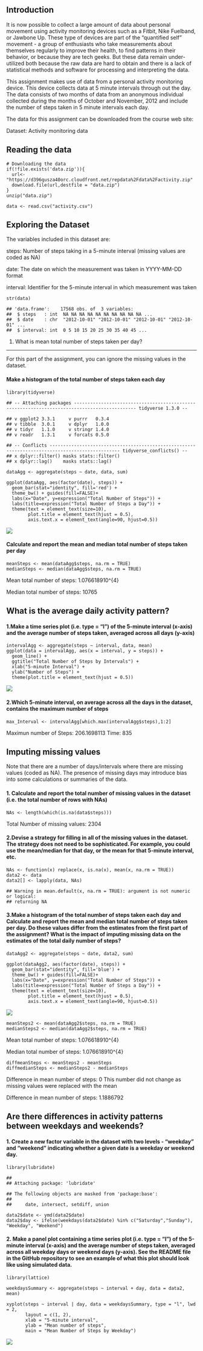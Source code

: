 Introduction
------------

It is now possible to collect a large amount of data about personal
movement using activity monitoring devices such as a Fitbit, Nike
Fuelband, or Jawbone Up. These type of devices are part of the
“quantified self” movement - a group of enthusiasts who take
measurements about themselves regularly to improve their health, to find
patterns in their behavior, or because they are tech geeks. But these
data remain under-utilized both because the raw data are hard to obtain
and there is a lack of statistical methods and software for processing
and interpreting the data.

This assignment makes use of data from a personal activity monitoring
device. This device collects data at 5 minute intervals through out the
day. The data consists of two months of data from an anonymous
individual collected during the months of October and November, 2012 and
include the number of steps taken in 5 minute intervals each day.

The data for this assignment can be downloaded from the course web site:

Dataset: Activity monitoring data

Reading the data
----------------

    # Downloading the data
    if(!file.exists('data.zip')){
      url<-"https://d396qusza40orc.cloudfront.net/repdata%2Fdata%2Factivity.zip"
      download.file(url,destfile = "data.zip")
    }
    unzip("data.zip")

    data <- read.csv("activity.csv") 

Exploring the Dataset
---------------------

The variables included in this dataset are:

steps: Number of steps taking in a 5-minute interval (missing values are
coded as NA)

date: The date on which the measurement was taken in YYYY-MM-DD format

interval: Identifier for the 5-minute interval in which measurement was
taken

    str(data)

    ## 'data.frame':    17568 obs. of  3 variables:
    ##  $ steps   : int  NA NA NA NA NA NA NA NA NA NA ...
    ##  $ date    : chr  "2012-10-01" "2012-10-01" "2012-10-01" "2012-10-01" ...
    ##  $ interval: int  0 5 10 15 20 25 30 35 40 45 ...

1. What is mean total number of steps taken per day?
----------------------------------------------------

For this part of the assignment, you can ignore the missing values in
the dataset.

#### Make a histogram of the total number of steps taken each day

    library(tidyverse)

    ## -- Attaching packages --------------------------------------------------------------------------------------------- tidyverse 1.3.0 --

    ## v ggplot2 3.3.1     v purrr   0.3.4
    ## v tibble  3.0.1     v dplyr   1.0.0
    ## v tidyr   1.1.0     v stringr 1.4.0
    ## v readr   1.3.1     v forcats 0.5.0

    ## -- Conflicts ------------------------------------------------------------------------------------------------ tidyverse_conflicts() --
    ## x dplyr::filter() masks stats::filter()
    ## x dplyr::lag()    masks stats::lag()

    dataAgg <- aggregate(steps ~ date, data, sum)

    ggplot(dataAgg, aes(factor(date), steps)) +
      geom_bar(stat="identity", fill='red') +
      theme_bw() + guides(fill=FALSE)+
      labs(x="Date", y=expression("Total Number of Steps")) + 
      labs(title=expression("Total Number of Steps a Day")) +
      theme(text = element_text(size=10),
            plot.title = element_text(hjust = 0.5),
            axis.text.x = element_text(angle=90, hjust=0.5))

![](PA1_template_files/figure-markdown_strict/unnamed-chunk-3-1.png)

#### Calculate and report the mean and median total number of steps taken per day

    meanSteps <- mean(dataAgg$steps, na.rm = TRUE)
    medianSteps <- median(dataAgg$steps, na.rm = TRUE)

Mean total number of steps: 1.076618910^{4}

Median total number of steps: 10765

What is the average daily activity pattern?
-------------------------------------------

#### 1.Make a time series plot (i.e. type = “l”) of the 5-minute interval (x-axis) and the average number of steps taken, averaged across all days (y-axis)

    intervalAgg <- aggregate(steps ~ interval, data, mean)
    ggplot(data = intervalAgg, aes(x = interval, y = steps)) +
      geom_line() +
      ggtitle("Total Number of Steps by Intervals") +
      xlab("5-minute Interval") +
      ylab("Number of Steps") +
      theme(plot.title = element_text(hjust = 0.5))

![](PA1_template_files/figure-markdown_strict/unnamed-chunk-5-1.png)

#### 2.Which 5-minute interval, on average across all the days in the dataset, contains the maximum number of steps

    max_Interval <- intervalAgg[which.max(intervalAgg$steps),1:2]

Maximun number of Steps: 206.1698113 Time: 835

Imputing missing values
-----------------------

Note that there are a number of days/intervals where there are missing
values (coded as NA). The presence of missing days may introduce bias
into some calculations or summaries of the data.

#### 1. Calculate and report the total number of missing values in the dataset (i.e. the total number of rows with NAs)

    NAs <- length(which(is.na(data$steps)))

Total Number of missing values: 2304

#### 2.Devise a strategy for filling in all of the missing values in the dataset. The strategy does not need to be sophisticated. For example, you could use the mean/median for that day, or the mean for that 5-minute interval, etc.

    NAs <- function(x) replace(x, is.na(x), mean(x, na.rm = TRUE))
    data2 <- data
    data2[] <- lapply(data, NAs)

    ## Warning in mean.default(x, na.rm = TRUE): argument is not numeric or logical:
    ## returning NA

#### 3.Make a histogram of the total number of steps taken each day and Calculate and report the mean and median total number of steps taken per day. Do these values differ from the estimates from the first part of the assignment? What is the impact of imputing missing data on the estimates of the total daily number of steps?

    dataAgg2 <- aggregate(steps ~ date, data2, sum)

    ggplot(dataAgg2, aes(factor(date), steps)) +
      geom_bar(stat="identity", fill='blue') +
      theme_bw() + guides(fill=FALSE)+
      labs(x="Date", y=expression("Total Number of Steps")) + 
      labs(title=expression("Total Number of Steps a Day")) +
      theme(text = element_text(size=10),
            plot.title = element_text(hjust = 0.5),
            axis.text.x = element_text(angle=90, hjust=0.5))

![](PA1_template_files/figure-markdown_strict/unnamed-chunk-9-1.png)

    meanSteps2 <- mean(dataAgg2$steps, na.rm = TRUE)
    medianSteps2 <- median(dataAgg2$steps, na.rm = TRUE)

Mean total number of steps: 1.076618910^{4}

Median total number of steps: 1.076618910^{4}

    diffmeanSteps <- meanSteps2 - meanSteps
    diffmedianSteps <- medianSteps2 - medianSteps

Difference in mean number of steps: 0 This number did not change as
missing values were replaced with the mean

Difference in mean number of steps: 1.1886792

Are there differences in activity patterns between weekdays and weekends?
-------------------------------------------------------------------------

#### 1. Create a new factor variable in the dataset with two levels - “weekday” and “weekend” indicating whether a given date is a weekday or weekend day.

    library(lubridate)

    ## 
    ## Attaching package: 'lubridate'

    ## The following objects are masked from 'package:base':
    ## 
    ##     date, intersect, setdiff, union

    data2$date <- ymd(data2$date)
    data2$day <- ifelse(weekdays(data2$date) %in% c("Saturday","Sunday"), "Weekday", "Weekend")

#### 2. Make a panel plot containing a time series plot (i.e. type = “l”) of the 5-minute interval (x-axis) and the average number of steps taken, averaged across all weekday days or weekend days (y-axis). See the README file in the GitHub repository to see an example of what this plot should look like using simulated data.

    library(lattice)

    weekdaysSummary <- aggregate(steps ~ interval + day, data = data2, mean)

    xyplot(steps ~ interval | day, data = weekdaysSummary, type = "l", lwd = 2,
           layout = c(1, 2), 
           xlab = "5-minute interval", 
           ylab = "Mean number of steps",
           main = "Mean Number of Steps by Weekday")

![](PA1_template_files/figure-markdown_strict/unnamed-chunk-13-1.png)
